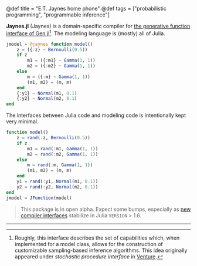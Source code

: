 @def title = "E.T. Jaynes home phone"
@def tags = ["probabilistic programming", "programmable inference"]

**Jaynes.jl** (Jaynes) is a domain-specific compiler for [the generative function interface of Gen.jl](https://www.gen.dev/dev/ref/gfi/#Generative-function-interface-1)[^1]. The modeling language is (mostly) all of Julia.

```julia
jmodel = @jaynes function model()
    z = ({:z} ~ Bernoulli(0.5))
    if z
        m1 = ({:m1} ~ Gamma(1, 1))
        m2 = ({:m2} ~ Gamma(1, 1))
    else
        m = ({:m} ~ Gamma(1, 1))
        (m1, m2) = (m, m)
    end
    {:y1} ~ Normal(m1, 0.1)
    {:y2} ~ Normal(m2, 0.1)
end
```

The interfaces between Julia code and modeling code is intentionally kept very minimal.

```julia
function model()
    z = rand(:z, Bernoulli(0.5))
    if z
        m1 = rand(:m1, Gamma(1, 1))
        m2 = rand(:m2, Gamma(1, 1))
    else
        m = rand(:m, Gamma(1, 1))
        (m1, m2) = (m, m)
    end
    y1 = rand(:y1, Normal(m1, 0.1))
    y2 = rand(:y2, Normal(m2, 0.1))
end
jmodel = JFunction(model)
```

> This package is in open alpha. Expect some bumps, especially as [new compiler interfaces](https://github.com/Keno/Compiler3.jl) stabilize in Julia `VERSION` > 1.6.

---

[^1]: Roughly, this interface describes the set of capabilities which, when implemented for a model class, allows for the construction of customizable sampling-based inference algorithms. This idea originally appeared under _stochastic procedure interface_ in [Venture](https://arxiv.org/abs/1404.0099).
